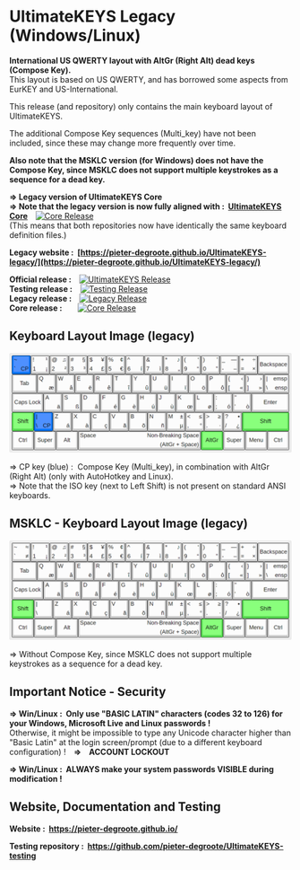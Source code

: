 # UltimateKEYS Legacy (Windows/Linux)

**International US QWERTY layout with AltGr (Right Alt) dead keys (Compose Key).**  
This layout is based on US QWERTY, and has borrowed some aspects from EurKEY and US-International.

This release (and repository) only contains the main keyboard layout of UltimateKEYS.

The additional Compose Key sequences (Multi_key) have not been included, since these may change more frequently over time.

**Also note that the MSKLC version (for Windows) does not have the Compose Key, since MSKLC does not support multiple keystrokes as a sequence for a dead key.**

**=&gt; Legacy version of UltimateKEYS Core**  
**=&gt; Note that the legacy version is now fully aligned with&nbsp;: &nbsp;[UltimateKEYS Core](https://github.com/pieter-degroote/UltimateKEYS-core)**&emsp;[![Core Release](https://img.shields.io/github/release/pieter-degroote/UltimateKEYS-core.svg?label=core)](https://github.com/pieter-degroote/UltimateKEYS-core/releases)  
(This means that both repositories now have identically the same keyboard definition files.)

**Legacy website&nbsp;: &nbsp;[https://pieter-degroote.github.io/UltimateKEYS-legacy/](https://pieter-degroote.github.io/UltimateKEYS-legacy/)**

**Official release&nbsp;:**&emsp;[![UltimateKEYS Release](https://img.shields.io/github/release/pieter-degroote/UltimateKEYS.svg)](https://github.com/pieter-degroote/UltimateKEYS/releases)  
**Testing release&nbsp;:**&emsp;[![Testing Release](https://img.shields.io/github/release/pieter-degroote/UltimateKEYS-testing.svg?label=testing)](https://github.com/pieter-degroote/UltimateKEYS-testing/releases)  
**Legacy release&nbsp;:**&emsp;[![Legacy Release](https://img.shields.io/github/release/pieter-degroote/UltimateKEYS-legacy.svg?label=legacy)](https://github.com/pieter-degroote/UltimateKEYS-legacy/releases)  
**Core release&nbsp;:**&emsp;&emsp;[![Core Release](https://img.shields.io/github/release/pieter-degroote/UltimateKEYS-core.svg?label=core)](https://github.com/pieter-degroote/UltimateKEYS-core/releases)

## Keyboard Layout Image (legacy)

![UltimateKEYS - Keyboard Layout Image](images/UltimateKEYS%20-%20Keyboard%20Layout%20Image.png)

=&gt; CP key (blue)&nbsp;: &nbsp;Compose Key (Multi_key), in combination with AltGr (Right Alt) (only with AutoHotkey and Linux).  
=&gt; Note that the ISO key (next to Left Shift) is not present on standard ANSI keyboards.

## MSKLC - Keyboard Layout Image (legacy)

![UltimateKEYS - Keyboard Layout Image](images/UltimateKEYS%20(MSKLC)%20-%20Keyboard%20Layout%20Image.png)

=&gt; Without Compose Key, since MSKLC does not support multiple keystrokes as a sequence for a dead key.

## Important Notice - Security

**=&gt; Win/Linux&nbsp;: &nbsp;Only use "BASIC LATIN" characters (codes 32 to 126) for your Windows, Microsoft Live and Linux passwords&nbsp;!**  
Otherwise, it might be impossible to type any Unicode character higher than "Basic Latin" at the login screen/prompt (due to a different keyboard configuration)&nbsp;!&emsp;**=&gt;&emsp;ACCOUNT LOCKOUT**

**=&gt; Win/Linux&nbsp;: &nbsp;ALWAYS make your system passwords VISIBLE during modification&nbsp;!**

## Website, Documentation and Testing

**Website&nbsp;: &nbsp;https://pieter-degroote.github.io/**

**Testing repository&nbsp;: &nbsp;https://github.com/pieter-degroote/UltimateKEYS-testing**
